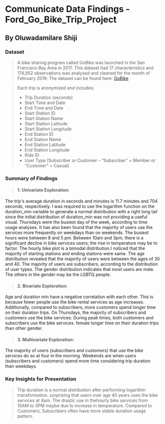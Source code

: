 # Communicate Data Findings - Ford_Go_Bike_Trip_Project

## By Oluwadamilare Shiji


### Dataset
>A bike sharing program called GoBike was launched in the San Francisco Bay Area in 2017. This dataset had 17 characteristics and 174,952 observations was analysed and cleaned for the month of February 2019. The dataset can be found here. [GoBike](https://www.lyft.com/bikes/bay-wheels/system-data)

>Each trip is anonymized and includes:
>- Trip Duration (seconds)
>- Start Time and Date
>- End Time and Date
>- Start Station ID
>- Start Station Name
>- Start Station Latitude
>- Start Station Longitude
>- End Station ID
>- End Station Name
>- End Station Latitude
>- End Station Longitude
>- Ride ID
>- User Type (Subscriber or Customer – “Subscriber” = Member or “Customer” = Casual)


### Summary of Findings
> ####   1. Univariate Exploration: 
The trip's average duration in seconds and minutes is 11.7 minutes and 704 seconds, respectively. I was required to use the logarithm function on the duration_min variable to generate a normal distribution with a right long tail since the initial distribution of duration_min was not providing a useful visual. Thursdays were the busiest day of the week, according to time usage analyses. It has also been found that the majority of users use the services more frequently on weekdays than on weekends. The busiest hours were between 8 and 5 pm. Between 10am and 3pm, there is a significant decline in bike services users; the rise in temperature may be to factor. The hourly bike plot is a bimodal distribution.I noticed that the majority of starting stations and ending stations were same. The age distribution revealed that the majority of users were between the ages of 30 and 40. The majority of users are subscribers, according to the distribution of user types. The gender distribution indicates that most users are male. The others in the gender may be the LGBTQ people.
> ####   2. Bivariate Exploration: 
Age and duration min have a negative correlation with each other. This is because fewer people use the bike rental services as age increases. Additionally, compared to subscribers, more customers spend longer time on their duration trips. On Thursdays, the majority of subscribers and customers use the bike services. During peak times, both customers and subscribers use the bike services. female longer time on their duration trips than other gender.
> ####   3. Multivariate Exploration:
The majority of users (subscribers and customers) that use the bike services do so at four in the morning. Weekends are when users (subscribers and customers) spend more time considering trip duration than weekdays.


### Key Insights for Presentation
> Trip duration is a normal distribution after performing logarithm transformation.
> surprising that users over age 40 years uses the bike services at 4am.
> The drastic use in thehourly bike services from 10AM to 3PM maybe due to increase in temperature.
> Compared to Customers, Subscribers often have more stable duration usage pattern.
